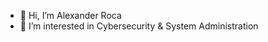 - 👋 Hi, I’m Alexander Roca
- 👀 I’m interested in Cybersecurity & System Administration

<!---
alexanderroca/alexanderroca is a ✨ special ✨ repository because its `README.md` (this file) appears on your GitHub profile.
You can click the Preview link to take a look at your changes.
--->
